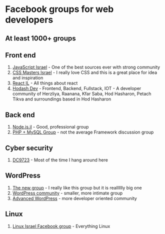 # Facebook groups for web developers

## At least 1000+ groups

## Front end

1. [JavaScript Israel](https://www.facebook.com/groups/jsisrael/) - One of the best sources ever with strong community
1. [CSS Masters Israel](https://www.facebook.com/groups/css.masters.israel/) - I really love CSS and this is a great place for idea and inspiration
1. [React IL](https://www.facebook.com/groups/reactjsil/) - All things about react
1. [Hodash Dev](https://www.facebook.com/groups/2238858376386426/) - Frontend, Backend, Fullstack, IOT - A developer community of Herzliya, Raanana, Kfar Saba, Hod Hasharon, Petach Tikva and surroundings based in Hod Hasharon

## Back end

1. [Node.js.il](https://www.facebook.com/groups/node.il/) - Good, professional group
1. [PHP + MySQL Group](https://www.facebook.com/groups/israel.programming/) - not the average Framework discussion group

## Cyber security

1. [DC9723](https://www.facebook.com/groups/dc9723/) - Most of the time I hang around here

## WordPress

1. [The new group](https://www.facebook.com/groups/wordpress.support/) - I really like this group but it is realllllly big one
1. [WordPress community](https://www.facebook.com/groups/WPISRAEL/) - smaller, more intimate group
1. [Advanced WordPress](https://www.facebook.com/groups/wordpresspro/) - more developer oriented community

## Linux

1. [Linux Israel Facebook group](https://www.facebook.com/groups/linux.il) - Everything Linux
